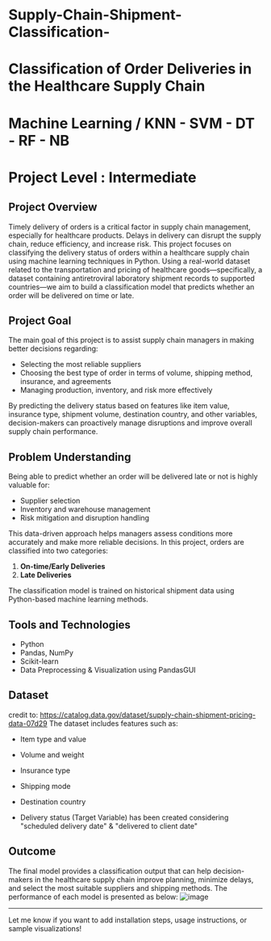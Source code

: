 # Supply-Chain-Shipment-Classification-

#  Classification of Order Deliveries in the Healthcare Supply Chain 
# Machine Learning / KNN - SVM - DT - RF - NB 
# Project Level : Intermediate 

##  Project Overview

Timely delivery of orders is a critical factor in supply chain management, especially for healthcare products. Delays in delivery can disrupt the supply chain, reduce efficiency, and increase risk. This project focuses on classifying the delivery status of orders within a healthcare supply chain using machine learning techniques in Python.
Using a real-world dataset related to the transportation and pricing of healthcare goods—specifically, a dataset containing antiretroviral laboratory shipment records to supported countries—we aim to build a classification model that predicts whether an order will be delivered on time or late.

##  Project Goal

The main goal of this project is to assist supply chain managers in making better decisions regarding:

- Selecting the most reliable suppliers  
- Choosing the best type of order in terms of volume, shipping method, insurance, and agreements  
- Managing production, inventory, and risk more effectively  

By predicting the delivery status based on features like item value, insurance type, shipment volume, destination country, and other variables, decision-makers can proactively manage disruptions and improve overall supply chain performance.

##  Problem Understanding

Being able to predict whether an order will be delivered late or not is highly valuable for:
- Supplier selection  
- Inventory and warehouse management  
- Risk mitigation and disruption handling  

This data-driven approach helps managers assess conditions more accurately and make more reliable decisions. In this project, orders are classified into two categories:

1. **On-time/Early Deliveries**  
2. **Late Deliveries**  

The classification model is trained on historical shipment data using Python-based machine learning methods.

##  Tools and Technologies

- Python  
- Pandas, NumPy  
- Scikit-learn  
- Data Preprocessing & Visualization using PandasGUI

##  Dataset
credit to: https://catalog.data.gov/dataset/supply-chain-shipment-pricing-data-07d29
The dataset includes features such as:
- Item type and value  
- Volume and weight  
- Insurance type  
- Shipping mode  
- Destination country
  
- Delivery status (Target Variable) has been created considering "scheduled delivery date" & "delivered to client date"


##  Outcome

The final model provides a classification output that can help decision-makers in the healthcare supply chain improve planning, minimize delays, and select the most suitable suppliers and shipping methods. 
The performance of each model is presented as below: 
![image](https://github.com/user-attachments/assets/eae57aa9-c712-4198-8588-25b006e2b40b)

---

Let me know if you want to add installation steps, usage instructions, or sample visualizations!
